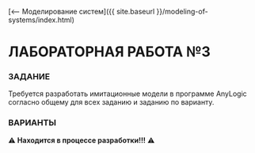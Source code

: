 [⟵ Моделирование систем]({{ site.baseurl }}/modeling-of-systems/index.html)

# **ЛАБОРАТОРНАЯ РАБОТА №3**

### **ЗАДАНИЕ**

Требуется разработать имитационные модели в программе AnyLogic согласно общему для всех заданию и заданию по варианту.

### **ВАРИАНТЫ**

⚠️ **Находится в процессе разработки!!!** ⚠️

